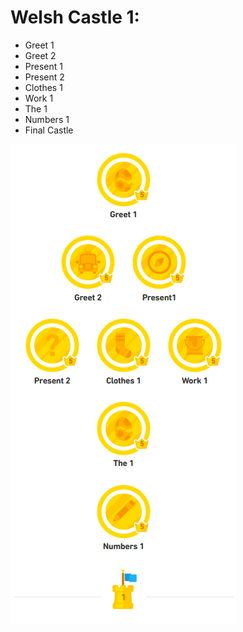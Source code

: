 # Welsh Castle 1:
* Greet 1
* Greet 2
* Present 1
* Present 2
* Clothes 1 
* Work 1 
* The 1 
* Numbers 1
* Final Castle 

![Final-Castle-1-Testing](https://github.com/EO4wellness/T-I-L/blob/main/polyglot/gales/images/Welsh-Castle-1.png)
